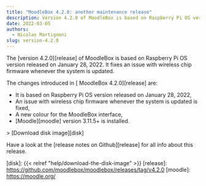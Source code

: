 ```yaml
---
title: "MoodleBox 4.2.0: another maintenance release"
description: Version 4.2.0 of MoodleBox is based on Raspberry Pi OS version released on January 28, 2022.
date: 2022-03-05
authors:
  - Nicolas Martignoni
slug: version-4.2.0
---
```


The [version 4.2.0][release] of MoodleBox is based on Raspberry Pi OS version released on January 28, 2022. It fixes an issue with wireless chip firmware whenever the system is updated.

The changes introduced in [ MoodleBox 4.2.0][release] are:

- It is based on Raspberry Pi OS version released on January 28, 2022,
- An issue with wireless chip firmware whenever the system is updated is fixed,
- A new colour for the MoodleBox interface,
- [Moodle][moodle] version 3.11.5+ is installed.

&gt; [Download disk image][disk]

Have a look at the [release notes on Github][release] for all info about this release.

[disk]: {{< relref "help/download-the-disk-image" >}}
[release]: https://github.com/moodlebox/moodlebox/releases/tag/v4.2.0
[moodle]: https://moodle.org/
